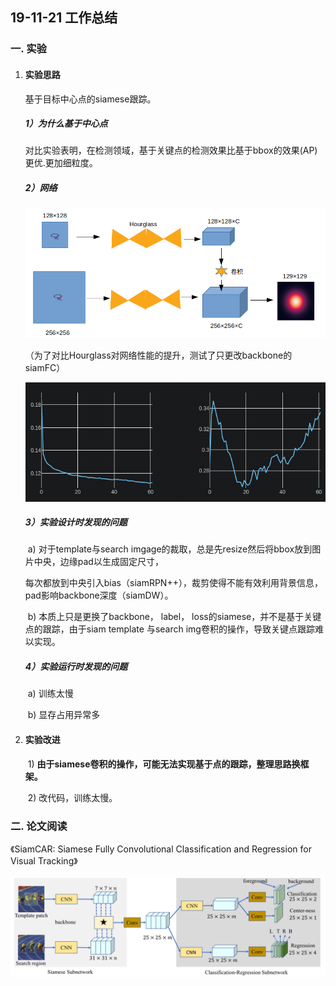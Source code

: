 ## 19-11-21 工作总结

### 一. 实验

1. #### 实验思路

   基于目标中心点的siamese跟踪。

   ##### 1）为什么基于中心点

   ​	对比实验表明，在检测领域，基于关键点的检测效果比基于bbox的效果(AP)更优.更加细粒度。

   ##### 2）网络

   ![](../image/practice.png)

   ​	（为了对比Hourglass对网络性能的提升，测试了只更改backbone的siamFC）

   ![](../image/loss.png)

   ##### 3）实验设计时发现的问题

   ​	a) 对于template与search imgage的裁取，总是先resize然后将bbox放到图片中央，边缘pad以生成固定尺寸，

   每次都放到中央引入bias（siamRPN++），裁剪使得不能有效利用背景信息，pad影响backbone深度（siamDW）。

   ​	b) 本质上只是更换了backbone， label， loss的siamese，并不是基于关键点的跟踪，由于siam template 与search img卷积的操作，导致关键点跟踪难以实现。

   ##### 4）实验运行时发现的问题

   ​	a) 训练太慢

   ​	b) 显存占用异常多

2. #### 实验改进

   ​	1) **由于siamese卷积的操作，可能无法实现基于点的跟踪，整理思路换框架。**

   ​	2) 改代码，训练太慢。



### 二. 论文阅读

《SiamCAR: Siamese Fully Convolutional Classification and Regression for Visual Tracking》

![](../image/siamCAR.png)
